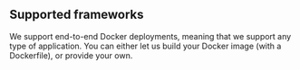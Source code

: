 <!-- usedin: [ _general/Introduction/technical-specifications.md] -->


## Supported frameworks

We support end-to-end Docker deployments, meaning that we support any type of application. You can either let us build your Docker image (with a Dockerfile), or provide your own.

